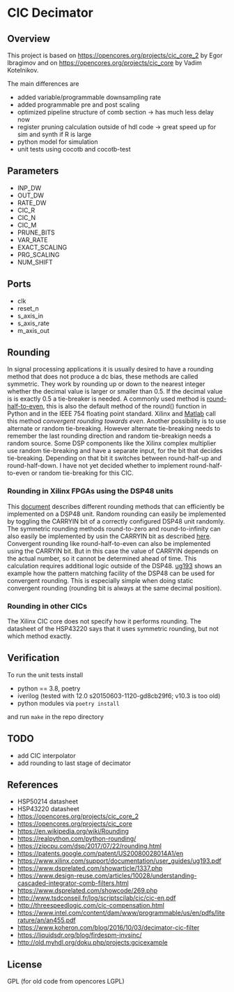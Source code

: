 # CIC Decimator
## Overview
This project is based on https://opencores.org/projects/cic_core_2 by Egor Ibragimov and on https://opencores.org/projects/cic_core by Vadim Kotelnikov.

The main differences are
- added variable/programmable downsampling rate
- added programmable pre and post scaling
- optimized pipeline structure of comb section -> has much less delay now
- register pruning calculation outside of hdl code -> great speed up for sim and synth if R is large
- python model for simulation
- unit tests using cocotb and cocotb-test

## Parameters
- INP_DW
- OUT_DW
- RATE_DW
- CIC_R
- CIC_N
- CIC_M
- PRUNE_BITS
- VAR_RATE
- EXACT_SCALING
- PRG_SCALING
- NUM_SHIFT

## Ports
- clk
- reset_n
- s_axis_in
- s_axis_rate
- m_axis_out

## Rounding
In signal processing applications it is usually desired to have a rounding method that does not produce a dc bias, these methods are called symmetric. They work by rounding up or down to the nearest integer whether the decimal value is larger or smaller than 0.5. If the decimal value is is exactly 0.5 a tie-breaker is needed. A commonly used method is [round-half-to-even](https://en.wikipedia.org/wiki/Rounding#Round_half_to_even), this is also the default method of the round() function in Python and in the IEEE 754 floating point standard. Xilinx and [Matlab](https://de.mathworks.com/help/fixedpoint/ug/rounding-mode-convergent.html) call this method *convergent rounding towards even*.
Another possibility is to use alternate or random tie-breaking. However alternate tie-breaking needs to remember the last rounding direction and random tie-breakign needs a random source. Some DSP components like the Xilinx complex multiplier use random tie-breaking and have a separate input, for the bit that decides tie-breaking. Depending on that bit it switches between round-half-up and round-half-down.
I have not yet decided whether to implement round-half-to-even or random tie-breaking for this CIC.

### Rounding in Xilinx FPGAs using the DSP48 units
This [document](https://www.xilinx.com/support/documentation/user_guides/ug193.pdf) describes different rounding methods that can efficiently be implemented on a DSP48 unit. Random rounding can easily be implemented by toggling the CARRYIN bit of a correctly configured DSP48 unit randomly. The symmetric rounding methods round-to-zero and round-to-infinity can also easily be implemented by usin the CARRYIN bit as described [here](https://www.xilinx.com/support/documentation/user_guides/ug193.pdf). 
Convergent rounding like round-half-to-even can also be implemented using the CARRYIN bit. But in this case the value of CARRYIN depends on the actual number, so it cannot be determined ahead of time. This calculation requires additional logic outside of the DSP48. [ug193](https://www.xilinx.com/support/documentation/user_guides/ug193.pdf) shows an example how the pattern matching facility of the DSP48 can be used for convergent rounding. This is especially simple when doing static convergent rounding (rounding bit is always at the same decimal position).

### Rounding in other CICs
The Xilinx CIC core does not specify how it performs rounding. The datasheet of the HSP43220 says that it uses symmetric rounding, but not which method exactly.

## Verification
To run the unit tests install
- python == 3.8, poetry
- iverilog (tested with 12.0 s20150603-1120-gd8cb29f6; v10.3 is too old)
- python modules via `poetry install`

and run `make` in the repo directory

## TODO
- add CIC interpolator
- add rounding to last stage of decimator

## References
- HSP50214 datasheet
- HSP43220 datasheet
- https://opencores.org/projects/cic_core_2
- https://opencores.org/projects/cic_core
- https://en.wikipedia.org/wiki/Rounding
- https://realpython.com/python-rounding/
- https://zipcpu.com/dsp/2017/07/22/rounding.html
- https://patents.google.com/patent/US20080028014A1/en
- https://www.xilinx.com/support/documentation/user_guides/ug193.pdf
- https://www.dsprelated.com/showarticle/1337.php
- https://www.design-reuse.com/articles/10028/understanding-cascaded-integrator-comb-filters.html
- https://www.dsprelated.com/showcode/269.php
- http://www.tsdconseil.fr/log/scriptscilab/cic/cic-en.pdf
- http://threespeedlogic.com/cic-compensation.html
- https://www.intel.com/content/dam/www/programmable/us/en/pdfs/literature/an/an455.pdf
- https://www.koheron.com/blog/2016/10/03/decimator-cic-filter
- https://liquidsdr.org/blog/firdespm-invsinc/
- http://old.myhdl.org/doku.php/projects:gcicexample

## License
GPL
(for old code from opencores LGPL)



